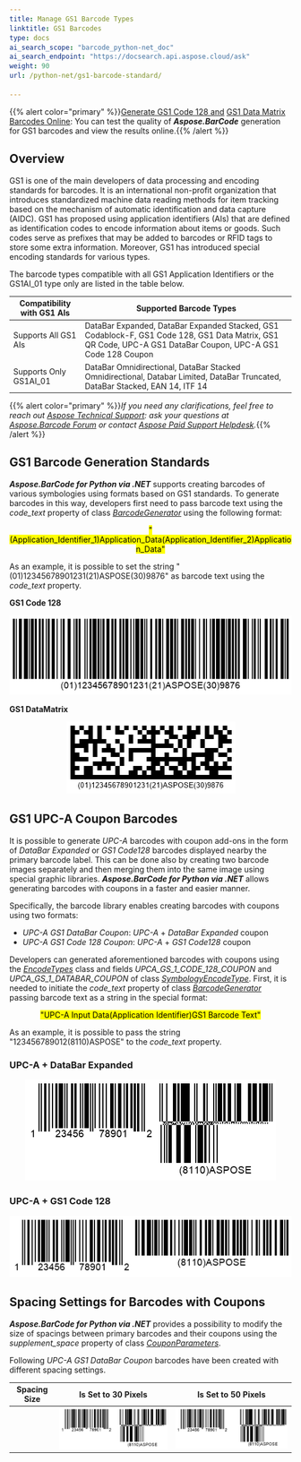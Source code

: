 ```yaml
---
title: Manage GS1 Barcode Types
linktitle: GS1 Barcodes
type: docs
ai_search_scope: "barcode_python-net_doc"
ai_search_endpoint: "https://docsearch.api.aspose.cloud/ask"
weight: 90
url: /python-net/gs1-barcode-standard/

---
```

{{% alert color="primary" %}}[Generate GS1 Code 128 and](https://products.aspose.app/barcode/generate/code128?type=gs1code128) [GS1 Data Matrix Barcodes Online](https://products.aspose.app/barcode/generate/datamatrix?type=gs1datamatrix): You can test the quality of ***Aspose.BarCode*** generation for GS1 barcodes and view the results online.{{% /alert %}}

## **Overview**
GS1 is one of the main developers of data processing and encoding standards for barcodes. It is an international non-profit organization that introduces standardized machine data reading methods for item tracking based on the mechanism of automatic identification and data capture (AIDC). GS1 has proposed using application identifiers (AIs) that are defined as identification codes to encode information about items or goods. Such codes serve as prefixes that may be added to barcodes or RFID tags to store some extra information. Moreover, GS1 has introduced special encoding standards for various types.  
  
The barcode types compatible with all GS1 Application Identifiers or the GS1AI_01 type only are listed in the table below.  
  
|Compatibility with GS1 AIs|Supported Barcode Types|
|---|---|
|Supports All GS1 AIs|DataBar Expanded, DataBar Expanded Stacked, GS1 Codablock-F, GS1 Code 128, GS1 Data Matrix, GS1 QR Code, UPC-A GS1 DataBar Coupon, UPC-A GS1 Code 128 Coupon|
|Supports Only GS1AI_01|DataBar Omnidirectional, DataBar Stacked Omnidirectional, Databar Limited, DataBar Truncated, DataBar Stacked, EAN 14, ITF 14|
  
{{% alert color="primary" %}}*If you need any clarifications, feel free to reach out [Aspose Technical Support](/barcode/python-net/technical-support/): ask your questions at [Aspose.Barcode Forum](https://forum.aspose.com/c/barcode/13) or contact [Aspose Paid Support Helpdesk](https://helpdesk.aspose.com/).*{{% /alert %}}

## **GS1 Barcode Generation Standards**
***Aspose.BarCode for Python via .NET*** supports creating barcodes of various symbologies using formats based on GS1 standards. To generate barcodes in this way, developers first need to pass barcode text using the *code_text* property of class [*BarcodeGenerator*](/barcode/python-net/api-reference/aspose.barcode.generation/barcodegenerator/) using the following format:  
<p align="center"><mark>"(Application_Identifier_1)Application_Data(Application_Identifier_2)Application_Data"</mark></p> 

As an example, it is possible to set the string "(01)12345678901231(21)ASPOSE(30)9876" as barcode text using the *code_text* property.  
      
**GS1 Code 128**  
    
<p align="center"><img src="gs1code128example.png"></p>
    
**GS1 DataMatrix**  
  
<p align="center"><img src="gs1datamatrixexample.png"></p>
  
## **GS1 UPC-A Coupon Barcodes**
It is possible to generate *UPC-A* barcodes with coupon add-ons in the form of *DataBar Expanded* or *GS1 Code128* barcodes displayed nearby the primary barcode label. This can be done also by creating two barcode images separately and then merging them into the same image using special graphic libraries. ***Aspose.BarCode for Python via .NET*** allows generating barcodes with coupons in a faster and easier manner.  
  
Specifically, the barcode library enables creating barcodes with coupons using two formats:
- *UPC-A GS1 DataBar Coupon*: *UPC-A* + *DataBar Expanded* coupon
- *UPC-A GS1 Code 128 Coupon*: *UPC-A* + *GS1 Code128* coupon
  
Developers can generated aforementioned barcodes with coupons using the [*EncodeTypes*](/barcode/python-net/api-reference/aspose.barcode.generation/encodetypes/) class and fields *UPCA_GS_1_CODE_128_COUPON* and *UPCA_GS_1_DATABAR_COUPON* of class [*SymbologyEncodeType*](/barcode/python-net/api-reference/aspose.barcode.generation/symbologyencodetype/). First, it is needed to initiate the *code_text* property of class [*BarcodeGenerator*](/barcode/python-net/api-reference/aspose.barcode.generation/barcodegenerator/) passing barcode text as a string in the special format:  
<p align="center"><mark>"UPC-A Input Data(Application Identifier)GS1 Barcode Text"</mark></p>  
  
As an example, it is possible to pass the string "123456789012(8110)ASPOSE" to the *code_text* property. 
    
### **UPC-A + DataBar Expanded**

<p align="center"><img src="gs1couponupcadatabar.png"></p>
  
### **UPC-A + GS1 Code 128**

<p align="center"><img src="gs1couponupcacode128.png"></p>

## **Spacing Settings for Barcodes with Coupons**
***Aspose.BarCode for Python via .NET*** provides a possibility to modify the size of spacings between primary barcodes and their coupons using the *supplement_space* property of class [*CouponParameters*](/barcode/python-net/api-reference/aspose.barcode.generation/couponparameters/).  
  
Following *UPC-A GS1 DataBar Coupon* barcodes have been created with different spacing settings.
     
|Spacing Size|Is Set to 30 Pixels|Is Set to 50 Pixels|
| :-: | :-: | :-: |
| |<img src="gs1couponspace30pixels.png">|<img src="gs1couponspace50pixels.png">|
  
